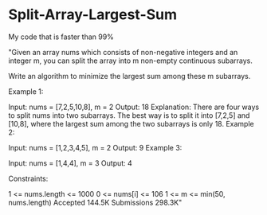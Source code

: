 # Split-Array-Largest-Sum
My code that is faster than 99%


"Given an array nums which consists of non-negative integers and an integer m, you can split the array into m non-empty continuous subarrays.

Write an algorithm to minimize the largest sum among these m subarrays.

 

Example 1:

Input: nums = [7,2,5,10,8], m = 2
Output: 18
Explanation:
There are four ways to split nums into two subarrays.
The best way is to split it into [7,2,5] and [10,8],
where the largest sum among the two subarrays is only 18.
Example 2:

Input: nums = [1,2,3,4,5], m = 2
Output: 9
Example 3:

Input: nums = [1,4,4], m = 3
Output: 4
 

Constraints:

1 <= nums.length <= 1000
0 <= nums[i] <= 106
1 <= m <= min(50, nums.length)
Accepted
144.5K
Submissions
298.3K"
